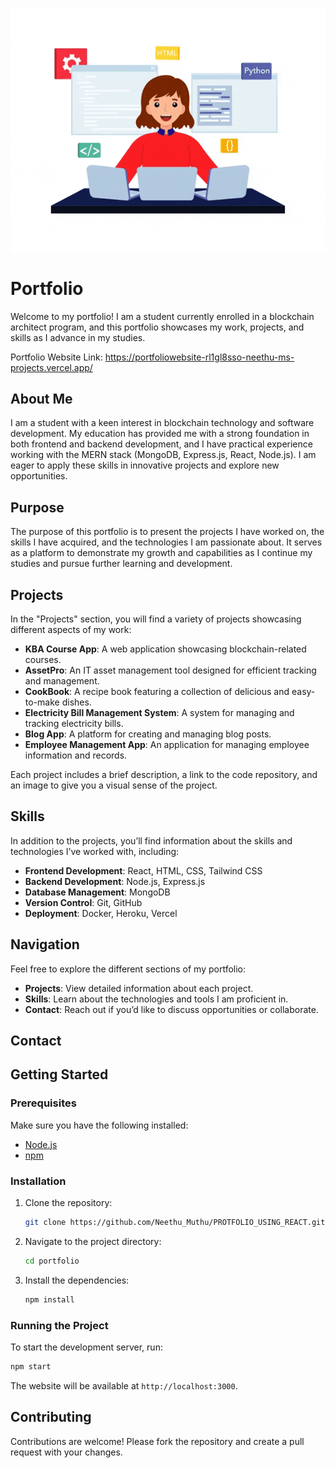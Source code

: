 ![Screenshot](src/assets/images/female-web-developer-7362400-6031665-ezgif.com-optimize.gif)

# Portfolio

Welcome to my portfolio! I am a student currently enrolled in a blockchain architect program, and this portfolio showcases my work, projects, and skills as I advance in my studies.

Portfolio Website Link:  https://portfoliowebsite-rl1gl8sso-neethu-ms-projects.vercel.app/

## About Me

I am a student with a keen interest in blockchain technology and software development. My education has provided me with a strong foundation in both frontend and backend development, and I have practical experience working with the MERN stack (MongoDB, Express.js, React, Node.js). I am eager to apply these skills in innovative projects and explore new opportunities.

## Purpose

The purpose of this portfolio is to present the projects I have worked on, the skills I have acquired, and the technologies I am passionate about. It serves as a platform to demonstrate my growth and capabilities as I continue my studies and pursue further learning and development.

## Projects

In the "Projects" section, you will find a variety of projects showcasing different aspects of my work:

- **KBA Course App**: A web application showcasing blockchain-related courses.
- **AssetPro**: An IT asset management tool designed for efficient tracking and management.
- **CookBook**: A recipe book featuring a collection of delicious and easy-to-make dishes.
- **Electricity Bill Management System**: A system for managing and tracking electricity bills.
- **Blog App**: A platform for creating and managing blog posts.
- **Employee Management App**: An application for managing employee information and records.

Each project includes a brief description, a link to the code repository, and an image to give you a visual sense of the project.

## Skills

In addition to the projects, you’ll find information about the skills and technologies I’ve worked with, including:

- **Frontend Development**: React, HTML, CSS, Tailwind CSS
- **Backend Development**: Node.js, Express.js
- **Database Management**: MongoDB
- **Version Control**: Git, GitHub
- **Deployment**: Docker, Heroku, Vercel

## Navigation

Feel free to explore the different sections of my portfolio:

- **Projects**: View detailed information about each project.
- **Skills**: Learn about the technologies and tools I am proficient in.
- **Contact**: Reach out if you’d like to discuss opportunities or collaborate.

## Contact


## Getting Started

### Prerequisites

Make sure you have the following installed:

- [Node.js](https://nodejs.org/)
- [npm](https://www.npmjs.com/) 

### Installation

1. Clone the repository:

   ```bash
   git clone https://github.com/Neethu_Muthu/PROTFOLIO_USING_REACT.git
   ```

2. Navigate to the project directory:

   ```bash
   cd portfolio
   ```

3. Install the dependencies:

   ```bash
   npm install
   ```

### Running the Project

To start the development server, run:

```bash
npm start
```


The website will be available at `http://localhost:3000`.

## Contributing

Contributions are welcome! Please fork the repository and create a pull request with your changes.

